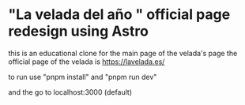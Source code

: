 # "La velada del año " official page redesign using Astro

this is an educational clone for the main page of the velada's page 
the official page of the velada is https://lavelada.es/

to run use "pnpm install" and "pnpm run dev"

and the go to localhost:3000 (default)